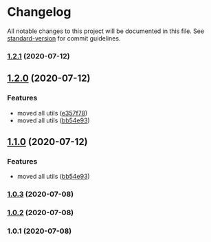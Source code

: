 # Changelog

All notable changes to this project will be documented in this file. See [standard-version](https://github.com/conventional-changelog/standard-version) for commit guidelines.

### [1.2.1](https://github.com/KL13NT/discord-utils/compare/v1.2.0...v1.2.1) (2020-07-12)

## [1.2.0](https://github.com/KL13NT/discord-utils/compare/v1.0.3...v1.2.0) (2020-07-12)


### Features

* moved all utils ([e357f78](https://github.com/KL13NT/discord-utils/commit/e357f788d960338d18fd602d754d0e2864d3bfb5))
* moved all utils ([bb54e93](https://github.com/KL13NT/discord-utils/commit/bb54e93d311a7ce994fe90af3a3ba70b407b9795))

## [1.1.0](https://github.com/KL13NT/discord-utils/compare/v1.0.3...v1.1.0) (2020-07-12)


### Features

* moved all utils ([bb54e93](https://github.com/KL13NT/discord-utils/commit/bb54e93d311a7ce994fe90af3a3ba70b407b9795))

### [1.0.3](https://github.com/KL13NT/discord-utils/compare/v1.0.2...v1.0.3) (2020-07-08)

### [1.0.2](https://github.com/KL13NT/discord-utils/compare/v1.0.1...v1.0.2) (2020-07-08)

### 1.0.1 (2020-07-08)
